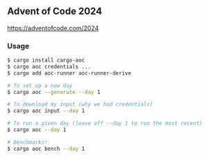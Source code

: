 ## Advent of Code 2024

https://adventofcode.com/2024

### Usage

```sh
$ cargo install cargo-aoc
$ cargo aoc credentials ...
$ cargo add aoc-runner aoc-runner-derive

# To set up a new day
$ cargo aoc --generate --day 1

# To download my input (why we had credentials)
$ cargo aoc input --day 1

# To run a given day (leave off --day 1 to run the most recent)
$ cargo aoc --day 1

# Benchmarks!
$ cargo aoc bench --day 1
```
